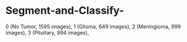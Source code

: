 # Segment-and-Classify-

0 (No Tumor, 1595 images),
1 (Glioma, 649 images),
2 (Meningioma, 999 images),
3 (Pituitary, 994 images),